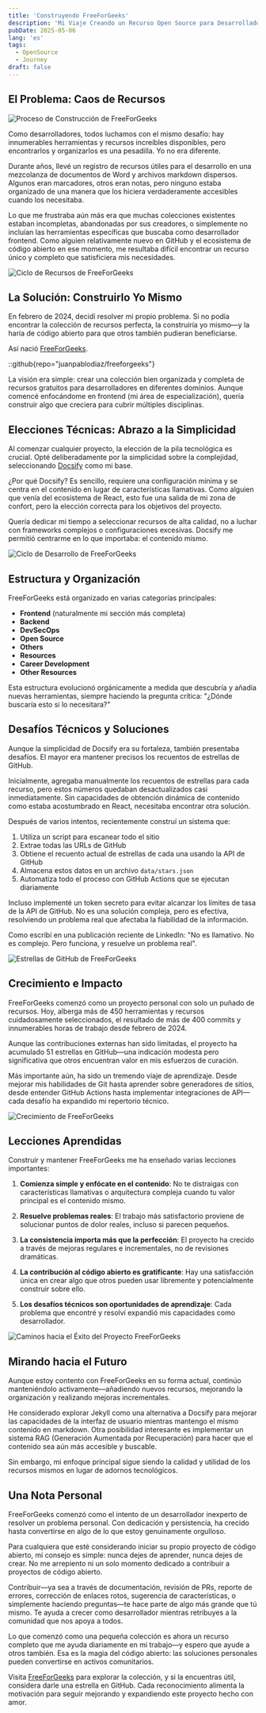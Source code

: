 ```yaml
---
title: 'Construyendo FreeForGeeks'
description: 'Mi Viaje Creando un Recurso Open Source para Desarrolladores'
pubDate: 2025-05-06
lang: 'es'
tags: 
  - OpenSource
  - Journey
draft: false
---
```


## El Problema: Caos de Recursos

![Proceso de Construcción de FreeForGeeks](../../assets/images/blog/oss/ffg-building.png)

Como desarrolladores, todos luchamos con el mismo desafío: hay innumerables herramientas y recursos increíbles disponibles, pero encontrarlos y organizarlos es una pesadilla. Yo no era diferente.

Durante años, llevé un registro de recursos útiles para el desarrollo en una mezcolanza de documentos de Word y archivos markdown dispersos. Algunos eran marcadores, otros eran notas, pero ninguno estaba organizado de una manera que los hiciera verdaderamente accesibles cuando los necesitaba.

Lo que me frustraba aún más era que muchas colecciones existentes estaban incompletas, abandonadas por sus creadores, o simplemente no incluían las herramientas específicas que buscaba como desarrollador frontend. Como alguien relativamente nuevo en GitHub y el ecosistema de código abierto en ese momento, me resultaba difícil encontrar un recurso único y completo que satisficiera mis necesidades.

![Ciclo de Recursos de FreeForGeeks](../../assets/images/blog/oss/ffg-resources-cycle.png)

## La Solución: Construirlo Yo Mismo

En febrero de 2024, decidí resolver mi propio problema. Si no podía encontrar la colección de recursos perfecta, la construiría yo mismo—y la haría de código abierto para que otros también pudieran beneficiarse.

Así nació [FreeForGeeks](https://freeforgeeks.jpdiaz.dev).

::github{repo="juanpablodiaz/freeforgeeks"}

La visión era simple: crear una colección bien organizada y completa de recursos gratuitos para desarrolladores en diferentes dominios. Aunque comencé enfocándome en frontend (mi área de especialización), quería construir algo que creciera para cubrir múltiples disciplinas.

## Elecciones Técnicas: Abrazo a la Simplicidad

Al comenzar cualquier proyecto, la elección de la pila tecnológica es crucial. Opté deliberadamente por la simplicidad sobre la complejidad, seleccionando [Docsify](https://docsify.js.org/) como mi base.

¿Por qué Docsify? Es sencillo, requiere una configuración mínima y se centra en el contenido en lugar de características llamativas. Como alguien que venía del ecosistema de React, esto fue una salida de mi zona de confort, pero la elección correcta para los objetivos del proyecto.

Quería dedicar mi tiempo a seleccionar recursos de alta calidad, no a luchar con frameworks complejos o configuraciones excesivas. Docsify me permitió centrarme en lo que importaba: el contenido mismo.

![Ciclo de Desarrollo de FreeForGeeks](../../assets/images/blog/oss/ffg-dev-cycle.png)

## Estructura y Organización

FreeForGeeks está organizado en varias categorías principales:

- **Frontend** (naturalmente mi sección más completa)
- **Backend**
- **DevSecOps**
- **Open Source**
- **Others**
- **Resources**
- **Career Development**
- **Other Resources**

Esta estructura evolucionó orgánicamente a medida que descubría y añadía nuevas herramientas, siempre haciendo la pregunta crítica: "¿Dónde buscaría esto si lo necesitara?"

## Desafíos Técnicos y Soluciones

Aunque la simplicidad de Docsify era su fortaleza, también presentaba desafíos. El mayor era mantener precisos los recuentos de estrellas de GitHub.

Inicialmente, agregaba manualmente los recuentos de estrellas para cada recurso, pero estos números quedaban desactualizados casi inmediatamente. Sin capacidades de obtención dinámica de contenido como estaba acostumbrado en React, necesitaba encontrar otra solución.

Después de varios intentos, recientemente construí un sistema que:

1. Utiliza un script para escanear todo el sitio
2. Extrae todas las URLs de GitHub
3. Obtiene el recuento actual de estrellas de cada una usando la API de GitHub
4. Almacena estos datos en un archivo `data/stars.json`
5. Automatiza todo el proceso con GitHub Actions que se ejecutan diariamente

Incluso implementé un token secreto para evitar alcanzar los límites de tasa de la API de GitHub. No es una solución compleja, pero es efectiva, resolviendo un problema real que afectaba la fiabilidad de la información.

Como escribí en una publicación reciente de LinkedIn: "No es llamativo. No es complejo. Pero funciona, y resuelve un problema real".

![Estrellas de GitHub de FreeForGeeks](../../assets/images/blog/oss/ffg-auto.png)

## Crecimiento e Impacto

FreeForGeeks comenzó como un proyecto personal con solo un puñado de recursos. Hoy, alberga más de 450 herramientas y recursos cuidadosamente seleccionados, el resultado de más de 400 commits y innumerables horas de trabajo desde febrero de 2024.

Aunque las contribuciones externas han sido limitadas, el proyecto ha acumulado 51 estrellas en GitHub—una indicación modesta pero significativa que otros encuentran valor en mis esfuerzos de curación.

Más importante aún, ha sido un tremendo viaje de aprendizaje. Desde mejorar mis habilidades de Git hasta aprender sobre generadores de sitios, desde entender GitHub Actions hasta implementar integraciones de API—cada desafío ha expandido mi repertorio técnico.

![Crecimiento de FreeForGeeks](../../assets/images/blog/oss/ffg-growth.png)

## Lecciones Aprendidas

Construir y mantener FreeForGeeks me ha enseñado varias lecciones importantes:

1. **Comienza simple y enfócate en el contenido**: No te distraigas con características llamativas o arquitectura compleja cuando tu valor principal es el contenido mismo.

2. **Resuelve problemas reales**: El trabajo más satisfactorio proviene de solucionar puntos de dolor reales, incluso si parecen pequeños.

3. **La consistencia importa más que la perfección**: El proyecto ha crecido a través de mejoras regulares e incrementales, no de revisiones dramáticas.

4. **La contribución al código abierto es gratificante**: Hay una satisfacción única en crear algo que otros pueden usar libremente y potencialmente construir sobre ello.

5. **Los desafíos técnicos son oportunidades de aprendizaje**: Cada problema que encontré y resolví expandió mis capacidades como desarrollador.

![Caminos hacia el Éxito del Proyecto FreeForGeeks](../../assets/images/blog/oss/ffg-success.png)

## Mirando hacia el Futuro

Aunque estoy contento con FreeForGeeks en su forma actual, continúo manteniéndolo activamente—añadiendo nuevos recursos, mejorando la organización y realizando mejoras incrementales.

He considerado explorar Jekyll como una alternativa a Docsify para mejorar las capacidades de la interfaz de usuario mientras mantengo el mismo contenido en markdown. Otra posibilidad interesante es implementar un sistema RAG (Generación Aumentada por Recuperación) para hacer que el contenido sea aún más accesible y buscable.

Sin embargo, mi enfoque principal sigue siendo la calidad y utilidad de los recursos mismos en lugar de adornos tecnológicos.

## Una Nota Personal

FreeForGeeks comenzó como el intento de un desarrollador inexperto de resolver un problema personal. Con dedicación y persistencia, ha crecido hasta convertirse en algo de lo que estoy genuinamente orgulloso.

Para cualquiera que esté considerando iniciar su propio proyecto de código abierto, mi consejo es simple: nunca dejes de aprender, nunca dejes de crear. No me arrepiento ni un solo momento dedicado a contribuir a proyectos de código abierto.

Contribuir—ya sea a través de documentación, revisión de PRs, reporte de errores, corrección de enlaces rotos, sugerencia de características, o simplemente haciendo preguntas—te hace parte de algo más grande que tú mismo. Te ayuda a crecer como desarrollador mientras retribuyes a la comunidad que nos apoya a todos.

Lo que comenzó como una pequeña colección es ahora un recurso completo que me ayuda diariamente en mi trabajo—y espero que ayude a otros también. Esa es la magia del código abierto: las soluciones personales pueden convertirse en activos comunitarios.

Visita [FreeForGeeks](https://freeforgeeks.jpdiaz.dev) para explorar la colección, y si la encuentras útil, considera darle una estrella en GitHub. Cada reconocimiento alimenta la motivación para seguir mejorando y expandiendo este proyecto hecho con amor.
